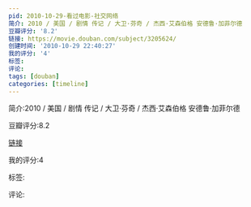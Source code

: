 ```yaml
---
pid: 2010-10-29-看过电影-社交网络
简介: 2010 / 美国 / 剧情 传记 / 大卫·芬奇 / 杰西·艾森伯格 安德鲁·加菲尔德
豆瓣评分: '8.2'
链接: https://movie.douban.com/subject/3205624/
创建时间: '2010-10-29 22:40:27'
我的评分: '4'
标签:
评论:
tags: [douban]
categories: [timeline]
---
```

简介:2010 / 美国 / 剧情 传记 / 大卫·芬奇 / 杰西·艾森伯格 安德鲁·加菲尔德

豆瓣评分:8.2

[链接](https://movie.douban.com/subject/3205624/)

我的评分:4

标签:

评论:

